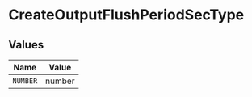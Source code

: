 # CreateOutputFlushPeriodSecType


## Values

| Name     | Value    |
| -------- | -------- |
| `NUMBER` | number   |